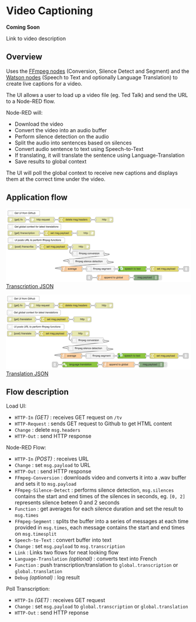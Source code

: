 # Video Captioning
**Coming Soon**

Link to video description

## Overview

Uses the <a href="https://github.com/ibm-early-programs/node-red-contrib-media-utils">FFmpeg nodes</a> (Conversion, Silence Detect and Segment) and the <a href="https://github.com/watson-developer-cloud/node-red-node-watson">Watson nodes</a> (Speech to Text and optionally Language Translation) to create live captions for a video.

The UI allows a user to load up a video file (eg. Ted Talk) and send the URL to a Node-RED flow.

Node-RED will:
* Download the video
* Convert the video into an audio buffer
* Perform silence detection on the audio
* Split the audio into sentences based on silences
* Convert audio sentence to text using Speech-to-Text
* If translating, it will translate the sentence using Language-Translation
* Save results to global context

The UI will poll the global context to receive new captions and displays them at the correct time under the video.

## Application flow

![Transcription Flow](ffmpeg_transcription.png)
[Transcription JSON](transcription.json)

![Translation Flow](ffmpeg_translation.png)
[Translation JSON](translation.json)

## Flow description

Load UI:

* `HTTP-In` *(GET)* : receives GET request on `/tv`
* `HTTP-Request` : sends GET request to Github to get HTML content
* `Change` : delete `msg.headers`
* `HTTP-Out` : send HTTP response

Node-RED Flow:

* `HTTP-In` *(POST)* : receives URL
* `Change` : set `msg.payload` to URL
* `HTTP-Out` : send HTTP response
* `FFmpeg-Conversion` : downloads video and converts it into a .wav buffer and sets it to `msg.payload`
* `FFmpeg-Silence-Detect` : performs silence detection, `msg.silences` contains the start and end times of the silences in seconds, eg. `[0, 2]` represents silence beteen 0 and 2 seconds
* `Function` : get averages for each silence duration and set the result to `msg.times`
* `FFmpeg-Segment` : splits the buffer into a series of messages at each time provided in `msg.times`, each message contains the start and end times on `msg.timesplit`
* `Speech-to-Text` : convert buffer into text
* `Change` : set `msg.payload` to `msg.transcription`
* `Link` : Links two flows for neat looking flow
* `Language-Translation` *(optional)* : converts text into French
* `Function` : push transcription/translation to `global.transcription` or `global.translation`
* `Debug` *(optional)* : log result

Poll Transcription:

* `HTTP-In` *(GET)* : receives GET request
* `Change` : set `msg.payload` to `global.transcription` or `global.translation`
* `HTTP-Out` : send HTTP reponse
